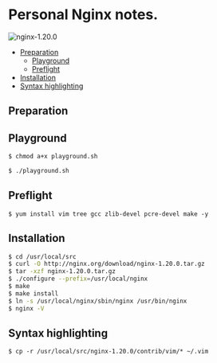 # Personal Nginx notes.

![nginx-1.20.0](https://img.shields.io/badge/nginx-1.20.0-blue)

- [Preparation](#preparation)
  - [Playground](#playground)
  - [Preflight](#preflight)
- [Installation](#installation)
- [Syntax highlighting](#syntax-highlighting)

## Preparation

## Playground

```bash
$ chmod a+x playground.sh

$ ./playground.sh
```

## Preflight

```
$ yum install vim tree gcc zlib-devel pcre-devel make -y
```

## Installation

```bash
$ cd /usr/local/src
$ curl -O http://nginx.org/download/nginx-1.20.0.tar.gz
$ tar -xzf nginx-1.20.0.tar.gz
$ ./configure --prefix=/usr/local/nginx
$ make
$ make install
$ ln -s /usr/local/nginx/sbin/nginx /usr/bin/nginx
$ nginx -V
```

## Syntax highlighting

```
$ cp -r /usr/local/src/nginx-1.20.0/contrib/vim/* ~/.vim
```
